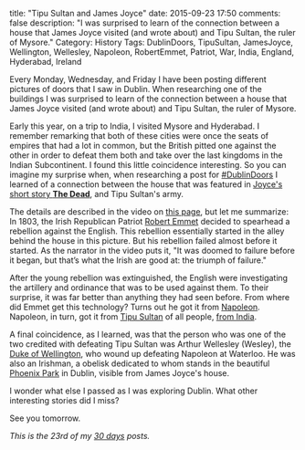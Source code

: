 title: "Tipu Sultan and James Joyce"
date: 2015-09-23 17:50
comments: false
description: "I was surprised to learn of the connection between a house that James Joyce visited (and wrote about) and Tipu Sultan, the ruler of Mysore."
Category: History
Tags: DublinDoors, TipuSultan, JamesJoyce, Wellington, Wellesley, Napoleon, RobertEmmet, Patriot, War, India, England, Hyderabad, Ireland

Every Monday, Wednesday, and Friday I have been posting different pictures of doors that I saw in Dublin. When researching one of the buildings I was surprised to learn of the connection between a house that James Joyce visited (and wrote about) and Tipu Sultan, the ruler of Mysore.

<!-- more -->

Early this year, on a trip to India, I visited Mysore and Hyderabad. I remember remarking that both of these cities were once the seats of empires that had a lot in common, but the British pitted one against the other in order to defeat them both and take over the last kingdoms in the Indian Subcontinent. I found this little coincidence interesting. So you can imagine my surprise when, when researching a post for [#DublinDoors][dd] I learned of a connection between the house that was featured in [Joyce's short story __The Dead__][dead], and Tipu Sultan's army.

<!-- ai c /images/2015/09/jj/AJAZ4421_big.jpg /images/2015/09/jj/AJAZ4421Cropped.jpg 720 626 The James Joyce House -->

The details are described in the video on [this page][jj], but let me summarize: In 1803, the Irish Republican Patriot [Robert Emmet][re] decided to spearhead a rebellion against the English. This rebellion essentially started in the alley behind the house in this picture. But his rebellion failed almost before it started. As the narrator in the video puts it, "It was doomed to failure before it began, but that’s what the Irish are good at: the triumph of failure."

After the young rebellion was extinguished, the English were investigating the artillery and ordinance that was to be used against them. To their surprise, it was far better than anything they had seen before. From where did Emmet get this technology? Turns out he got it from [Napoleon][nb]. Napoleon, in turn, got it from [Tipu Sultan][ts] of all people, [from India][if].

A final coincidence, as I learned, was that the person who was one of the two credited with defeating Tipu Sultan was Arthur Wellesley (Wesley), the [Duke of Wellington][dw], who wound up defeating Napoleon at Waterloo. He was also an Irishman, a obelisk dedicated to whom stands in the beautiful [Phoenix Park][pp] in Dublin, visible from James Joyce's house.

I wonder what else I passed as I was exploring Dublin. What other interesting stories did I miss?

See you tomorrow.

_This is the 23rd of my [30 days][] posts._

[30 days]: /2015/08/31/30-days/
[dd]: https://twitter.com/search?q=%23DublinDoors&src=typd
[dead]: https://en.wikipedia.org/wiki/The_Dead_(short_story)
[re]: https://en.wikipedia.org/wiki/Robert_Emmet
[nb]: https://en.wikipedia.org/wiki/Napoleon
[ts]: https://en.wikipedia.org/wiki/Tipu_Sultan
[if]: https://en.wikipedia.org/wiki/Franco-Indian_alliances
[jj]: http://www.jamesjoycehouse.ie/james-joyce-house-dead/
[pp]: http://www.phoenixpark.ie/
[dw]: https://en.wikipedia.org/wiki/Arthur_Wellesley,_1st_Duke_of_Wellington
